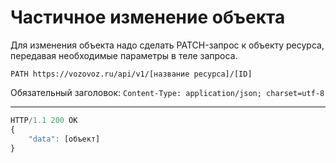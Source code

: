 # Частичное изменение объекта

Для изменения объекта надо сделать PATCH-запрос к объекту ресурса, передавая необходимые параметры в теле запроса.

`PATH https://vozovoz.ru/api/v1/[название ресурса]/[ID]`

Обязательный заголовок:
`Content-Type: application/json; charset=utf-8`

---

```js
HTTP/1.1 200 OK
{
    "data": [объект]
}
```
